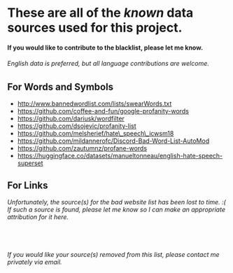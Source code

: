 # **These are all of the *known* data sources used for this project.**

#### If you would like to contribute to the blacklist, please let me know. 
###### *English data is preferred, but all language contributions are welcome.*

## For Words and Symbols 
* http://www.bannedwordlist.com/lists/swearWords.txt
* https://github.com/coffee-and-fun/google-profanity-words
* https://github.com/dariusk/wordfilter
* https://github.com/dsojevic/profanity-list
* https://github.com/melsherief/hate\_speech\_icwsm18
* https://github.com/mildannerofc/Discord-Bad-Word-List-AutoMod
* https://github.com/zautumnz/profane-words
* https://huggingface.co/datasets/manueltonneau/english-hate-speech-superset

## For Links
*Unfortunately, the source(s) for the bad website list has been lost to time. :(* <br/>
*If such a source is found, please let me know so I can make an appropriate attribution for it here.* <br/>

###### <br/>

###### If you would like your source(s) removed from this list, please contact me privately via email.

